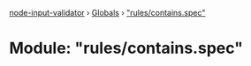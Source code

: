 [node-input-validator](../README.md) › [Globals](../globals.md) › ["rules/contains.spec"](_rules_contains_spec_.md)

# Module: "rules/contains.spec"


